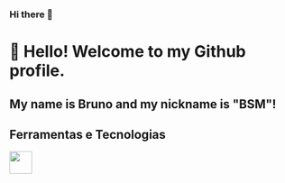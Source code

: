### Hi there 👋
# 👋 Hello! Welcome to my Github profile.
## My name is Bruno and my nickname is "BSM"!


## Ferramentas e Tecnologias

<img src="https://cdn.jsdelivr.net/gh/devicons/devicon/icons/git/git-original.svg" width="40" height="40"/>
